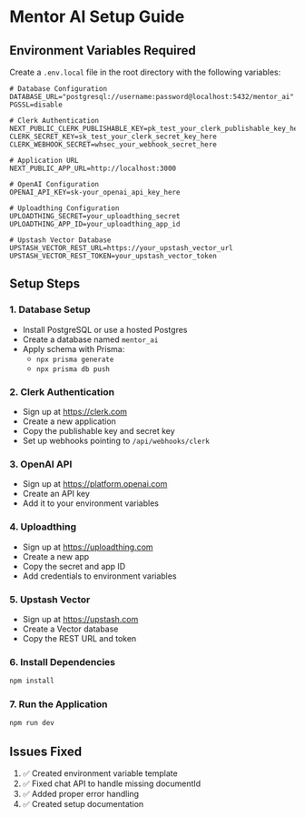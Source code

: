 # Mentor AI Setup Guide

## Environment Variables Required

Create a `.env.local` file in the root directory with the following variables:

```env
# Database Configuration
DATABASE_URL="postgresql://username:password@localhost:5432/mentor_ai"
PGSSL=disable

# Clerk Authentication
NEXT_PUBLIC_CLERK_PUBLISHABLE_KEY=pk_test_your_clerk_publishable_key_here
CLERK_SECRET_KEY=sk_test_your_clerk_secret_key_here
CLERK_WEBHOOK_SECRET=whsec_your_webhook_secret_here

# Application URL
NEXT_PUBLIC_APP_URL=http://localhost:3000

# OpenAI Configuration
OPENAI_API_KEY=sk-your_openai_api_key_here

# Uploadthing Configuration
UPLOADTHING_SECRET=your_uploadthing_secret
UPLOADTHING_APP_ID=your_uploadthing_app_id

# Upstash Vector Database
UPSTASH_VECTOR_REST_URL=https://your_upstash_vector_url
UPSTASH_VECTOR_REST_TOKEN=your_upstash_vector_token

```

## Setup Steps

### 1. Database Setup
- Install PostgreSQL or use a hosted Postgres
- Create a database named `mentor_ai`
- Apply schema with Prisma:
  - `npx prisma generate`
  - `npx prisma db push`

### 2. Clerk Authentication
- Sign up at https://clerk.com
- Create a new application
- Copy the publishable key and secret key
- Set up webhooks pointing to `/api/webhooks/clerk`

### 3. OpenAI API
- Sign up at https://platform.openai.com
- Create an API key
- Add it to your environment variables

### 4. Uploadthing
- Sign up at https://uploadthing.com
- Create a new app
- Copy the secret and app ID
- Add credentials to environment variables

### 5. Upstash Vector
- Sign up at https://upstash.com
- Create a Vector database
- Copy the REST URL and token

### 6. Install Dependencies
```bash
npm install
```

### 7. Run the Application
```bash
npm run dev
```

## Issues Fixed

1. ✅ Created environment variable template
2. ✅ Fixed chat API to handle missing documentId
3. ✅ Added proper error handling
4. ✅ Created setup documentation
